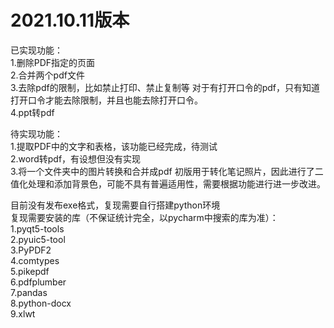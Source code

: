 # 2021.10.11版本  

已实现功能：  
1.删除PDF指定的页面  
2.合并两个pdf文件  
3.去除pdf的限制，比如禁止打印、禁止复制等 对于有打开口令的pdf，只有知道打开口令才能去除限制，并且也能去除打开口令。  
4.ppt转pdf  

待实现功能：  
1.提取PDF中的文字和表格，该功能已经完成，待测试  
2.word转pdf，有设想但没有实现  
3.将一个文件夹中的图片转换和合并成pdf 初版用于转化笔记照片，因此进行了二值化处理和添加背景色，可能不具有普遍适用性，需要根据功能进行进一步改进。  

目前没有发布exe格式，复现需要自行搭建python环境  
复现需要安装的库（不保证统计完全，以pycharm中搜索的库为准）：  
1.pyqt5-tools  
2.pyuic5-tool  
3.PyPDF2  
4.comtypes  
5.pikepdf  
6.pdfplumber  
7.pandas  
8.python-docx   
9.xlwt  
